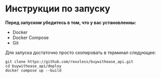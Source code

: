 <h1>Инструкции по запуску</h1>

**Перед запуском убедитесь в том, что у вас установленны:**
  - Docker
  - Docker Compose
  - Git

Для запуска достаточно просто скопировать в терминал следующее:
```shell
git clone https://github.com/rexxless/buywithease_api.git
cd buywithease_api/deploy
docker compose up --build
```
